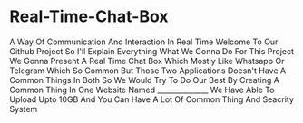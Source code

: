 # Real-Time-Chat-Box
A Way Of Communication And Interaction In Real Time
Welcome To Our Github Project
So I'll Explain Everything What We Gonna Do For This Project
We Gonna Present A Real Time Chat Box Which Mostly Like Whatsapp Or Telegram Which So Common
But Those Two Applications Doesn't Have A Common Things In Both
So We Would Try To Do Our Best By Creating A Common Thing In One Website Named ______________
We Have Able To Upload Upto 10GB And You Can Have A Lot Of Common Thing And Seacrity System
